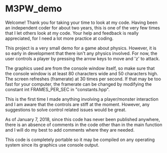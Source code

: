 # M3PW_demo

Welcome! Thank you for taking your time to look at my code. Having been an independent coder for about two years, this is one of the very few times that I let others look at my code. Your help and feedback is really appreciated, for I need a lot more practice at coding.

This project is a very small demo for a game about physics. However, it is so early in development that there isn't any physics involved. For now, the user controls a player by pressing the arrow keys to move and 'z' to attack.

The graphics used are from the console window itself, so make sure that the console window is at least 80 characters wide and 50 characters high. The screen refreshes (framerate) at 30 times per second. If that may be too fast for your computer, the framerate can be changed by modifying the constant int FRAMES_PER_SEC in "constants.hpp".

This is the first time I made anything involving a player/monster interaction and I am aware that the controls are stiff at the moment. However, any suggestions to solve control related issues would be great.

As of January 7, 2018, since this code has never been published anywhere, there is an absence of comments in the code other than in the main function and I will do my best to add comments where they are needed.

This code is completely portable so it may be compiled on any operating system since its graphics use console output.
